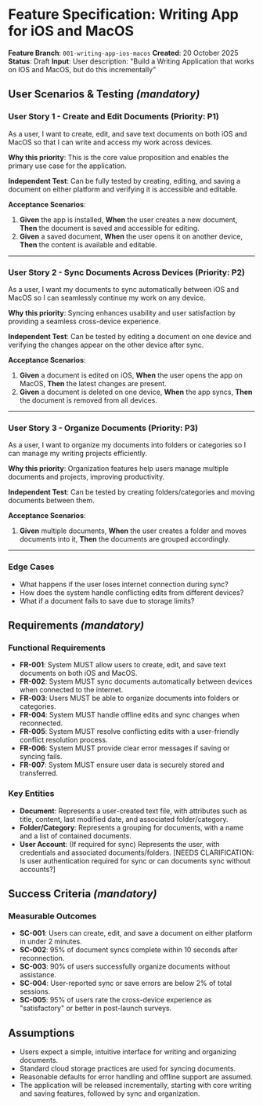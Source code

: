 
# Feature Specification: Writing App for iOS and MacOS

**Feature Branch**: `001-writing-app-ios-macos`
**Created**: 20 October 2025
**Status**: Draft
**Input**: User description: "Build a Writing Application that works on IOS and MacOS, but do this incrementally"

## User Scenarios & Testing *(mandatory)*

### User Story 1 - Create and Edit Documents (Priority: P1)

As a user, I want to create, edit, and save text documents on both iOS and MacOS so that I can write and access my work across devices.

**Why this priority**: This is the core value proposition and enables the primary use case for the application.

**Independent Test**: Can be fully tested by creating, editing, and saving a document on either platform and verifying it is accessible and editable.

**Acceptance Scenarios**:

1. **Given** the app is installed, **When** the user creates a new document, **Then** the document is saved and accessible for editing.
2. **Given** a saved document, **When** the user opens it on another device, **Then** the content is available and editable.

---

### User Story 2 - Sync Documents Across Devices (Priority: P2)

As a user, I want my documents to sync automatically between iOS and MacOS so I can seamlessly continue my work on any device.

**Why this priority**: Syncing enhances usability and user satisfaction by providing a seamless cross-device experience.

**Independent Test**: Can be tested by editing a document on one device and verifying the changes appear on the other device after sync.

**Acceptance Scenarios**:

1. **Given** a document is edited on iOS, **When** the user opens the app on MacOS, **Then** the latest changes are present.
2. **Given** a document is deleted on one device, **When** the app syncs, **Then** the document is removed from all devices.

---

### User Story 3 - Organize Documents (Priority: P3)

As a user, I want to organize my documents into folders or categories so I can manage my writing projects efficiently.

**Why this priority**: Organization features help users manage multiple documents and projects, improving productivity.

**Independent Test**: Can be tested by creating folders/categories and moving documents between them.

**Acceptance Scenarios**:

1. **Given** multiple documents, **When** the user creates a folder and moves documents into it, **Then** the documents are grouped accordingly.

---

### Edge Cases

- What happens if the user loses internet connection during sync?
- How does the system handle conflicting edits from different devices?
- What if a document fails to save due to storage limits?

## Requirements *(mandatory)*

### Functional Requirements

- **FR-001**: System MUST allow users to create, edit, and save text documents on both iOS and MacOS.
- **FR-002**: System MUST sync documents automatically between devices when connected to the internet.
- **FR-003**: Users MUST be able to organize documents into folders or categories.
- **FR-004**: System MUST handle offline edits and sync changes when reconnected.
- **FR-005**: System MUST resolve conflicting edits with a user-friendly conflict resolution process.  
- **FR-006**: System MUST provide clear error messages if saving or syncing fails.
- **FR-007**: System MUST ensure user data is securely stored and transferred.  

### Key Entities

- **Document**: Represents a user-created text file, with attributes such as title, content, last modified date, and associated folder/category.
- **Folder/Category**: Represents a grouping for documents, with a name and a list of contained documents.
- **User Account**: (If required for sync) Represents the user, with credentials and associated documents/folders. [NEEDS CLARIFICATION: Is user authentication required for sync or can documents sync without accounts?]

## Success Criteria *(mandatory)*

### Measurable Outcomes

- **SC-001**: Users can create, edit, and save a document on either platform in under 2 minutes.
- **SC-002**: 95% of document syncs complete within 10 seconds after reconnection.
- **SC-003**: 90% of users successfully organize documents without assistance.
- **SC-004**: User-reported sync or save errors are below 2% of total sessions.
- **SC-005**: 95% of users rate the cross-device experience as "satisfactory" or better in post-launch surveys.

## Assumptions

- Users expect a simple, intuitive interface for writing and organizing documents.
- Standard cloud storage practices are used for syncing documents.
- Reasonable defaults for error handling and offline support are assumed.
- The application will be released incrementally, starting with core writing and saving features, followed by sync and organization.

